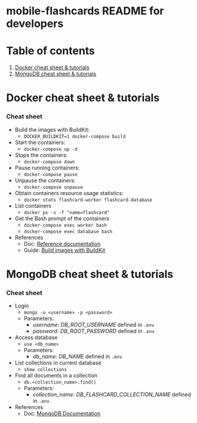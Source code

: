 # mobile-flashcards README for developers

# Table of contents
1. [Docker cheat sheet & tutorials](#Docker-cheat-sheet-&-tutorials)
1. [MongoDB cheat sheet & tutorials](#MongoDB-cheat-sheet-&-tutorials)

# Docker cheat sheet & tutorials
### Cheat sheet
- Build the images with BuildKit:
    - `DOCKER_BUILDKIT=1 docker-compose build`
- Start the containers: 
    - `docker-compose up -d`
- Stops the containers: 
    - `docker-compose down`
- Pause running containers: 
    - `docker-compose pause`
- Unpause the containers: 
    - `docker-compose unpause`
- Obtain containers resource usage statistics: 
    - `docker stats flashcard-worker flashcard-database`
- List containers
    - `docker ps -s -f "name=flashcard"`
- Get the Bash prompt of the containers
    - `docker-compose exec worker bash`
    - `docker-compose exec database bash`
- References
    - Doc: [Reference documentation](https://docs.docker.com/reference/)
    - Guide: [Build images with BuildKit](https://docs.docker.com/develop/develop-images/build_enhancements/)

# MongoDB cheat sheet & tutorials
### Cheat sheet
- Login
    - `mongo -u <username> -p <password>`
    - Parameters:
        - *username*: *DB_ROOT_USERNAME* defined in `.env`
        - *password*: *DB_ROOT_PASSWORD* defined in `.env`
- Access database
    - `use <db_name>`
    - Parameters:
        - *db_name*: *DB_NAME* defined in `.env`
- List collections in current database
    - `show collections`
- Find all documents in a collection
    - `db.<collection_name>.find()`
    - Parameters:
        - *collection_name*: *DB_FLASHCARD_COLLECTION_NAME* defined in `.env`
- References
    - Doc: [MongoDB Documentation](https://docs.mongodb.com/)
